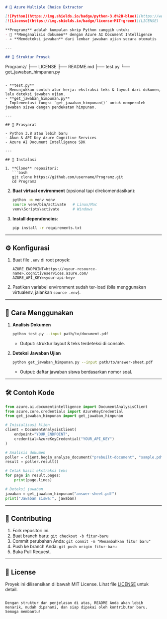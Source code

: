 ```markdown
# 🚀 Azure Multiple Choice Extractor

[![Python](https://img.shields.io/badge/python-3.8%2B-blue)](https://www.python.org/)  
[![License](https://img.shields.io/badge/license-MIT-green)](LICENSE)

**Programz** adalah kumpulan skrip Python canggih untuk:
- 📄 **Menganalisis dokumen** dengan Azure AI Document Intelligence  
- ✍️ **Mendeteksi jawaban** dari lembar jawaban ujian secara otomatis  

---

## 📂 Struktur Proyek

```

Programz/
├── LICENSE
├── README.md
├── test.py
└── get\_jawaban\_himpunan.py

````

- **test.py**  
  Menunjukkan contoh alur kerja: ekstraksi teks & layout dari dokumen, lalu deteksi jawaban ujian.  
- **get_jawaban_himpunan.py**  
  Implementasi fungsi `get_jawaban_himpunan()` untuk memperoleh jawaban siswa dengan pendekatan himpunan.

---

## 🔧 Prasyarat

- Python 3.8 atau lebih baru  
- Akun & API Key Azure Cognitive Services  
- Azure AI Document Intelligence SDK

---

## 🚀 Instalasi

1. **Clone** repositori:  
   ```bash
   git clone https://github.com/username/Programz.git
   cd Programz
````

2. **Buat virtual environment** (opsional tapi direkomendasikan):

   ```bash
   python -m venv venv
   source venv/bin/activate   # Linux/Mac
   venv\Scripts\activate      # Windows
   ```
3. **Install dependencies**:

   ```bash
   pip install -r requirements.txt
   ```

---

## ⚙️ Konfigurasi

1. Buat file `.env` di root proyek:

   ```text
   AZURE_ENDPOINT=https://<your-resource-name>.cognitiveservices.azure.com/
   AZURE_API_KEY=<your-api-key>
   ```
2. Pastikan variabel environment sudah ter-load (bila menggunakan virtualenv, jalankan `source .env`).

---

## 🎯 Cara Menggunakan

1. **Analisis Dokumen**

   ```bash
   python test.py --input path/to/document.pdf
   ```

   * Output: struktur layout & teks terdeteksi di console.

2. **Deteksi Jawaban Ujian**

   ```bash
   python get_jawaban_himpunan.py --input path/to/answer-sheet.pdf
   ```

   * Output: daftar jawaban siswa berdasarkan nomor soal.

---

## 🛠️ Contoh Kode

```python
from azure.ai.documentintelligence import DocumentAnalysisClient
from azure.core.credentials import AzureKeyCredential
from get_jawaban_himpunan import get_jawaban_himpunan

# Inisialisasi klien
client = DocumentAnalysisClient(
    endpoint="YOUR_ENDPOINT",
    credential=AzureKeyCredential("YOUR_API_KEY")
)

# Analisis dokumen
poller = client.begin_analyze_document("prebuilt-document", "sample.pdf")
result = poller.result()

# Cetak hasil ekstraksi teks
for page in result.pages:
    print(page.lines)

# Deteksi jawaban
jawaban = get_jawaban_himpunan("answer-sheet.pdf")
print("Jawaban siswa:", jawaban)
```

---

## 🤝 Contributing

1. Fork repositori ini.
2. Buat branch baru: `git checkout -b fitur-baru`
3. Commit perubahan Anda: `git commit -m "Menambahkan fitur baru"`
4. Push ke branch Anda: `git push origin fitur-baru`
5. Buka Pull Request.

---

## 📄 License

Proyek ini dilisensikan di bawah MIT License.
Lihat file [LICENSE](LICENSE) untuk detail.

```

Dengan struktur dan penjelasan di atas, README Anda akan lebih menarik, mudah dipahami, dan siap dipakai oleh kontributor baru. Semoga membantu!
```
